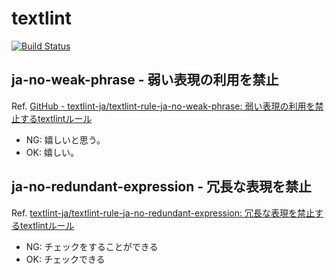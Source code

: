 # textlint

[![Build Status](https://travis-ci.org/assout/textlint-sandbox.svg?branch=master)](https://travis-ci.org/assout/textlint-sandbox)

## ja-no-weak-phrase - 弱い表現の利用を禁止

Ref. [GitHub - textlint-ja/textlint-rule-ja-no-weak-phrase: 弱い表現の利用を禁止するtextlintルール](https://github.com/textlint-ja/textlint-rule-ja-no-weak-phrase)

- NG: 嬉しいと思う。
- OK: 嬉しい。

## ja-no-redundant-expression - 冗長な表現を禁止

Ref. [textlint-ja/textlint-rule-ja-no-redundant-expression: 冗長な表現を禁止するtextlintルール](https://github.com/textlint-ja/textlint-rule-ja-no-redundant-expression)

- NG: チェックをすることができる
- OK: チェックできる

